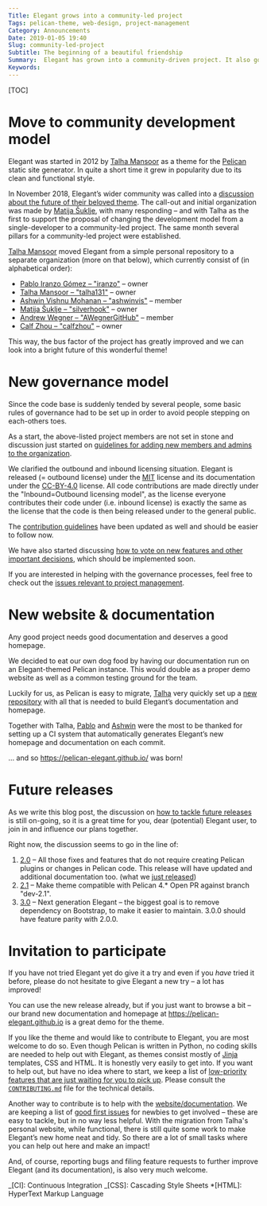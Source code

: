 ```yaml
---
Title: Elegant grows into a community-led project
Tags: pelican-theme, web-design, project-management
Category: Announcements
Date: 2019-01-05 19:40
Slug: community-led-project
Subtitle: The beginning of a beautiful friendship
Summary:  Elegant has grown into a community-driven project. It also got a new website and organisational structure, culminating in its biggest release yet.
Keywords:
---
```


[TOC]

# Move to community development model

Elegant was started in 2012 by [Talha Mansoor][talha131] as a theme for the [Pelican][] static site generator. In quite a short time it grew in popularity due to its clean and functional style.

In November 2018, Elegant’s wider community was called into a [discussion about the future of their beloved theme][future]. The call-out and initial organization was made by [Matija Šuklje][silverhook], with many responding – and with Talha as the first to support the proposal of changing the development model from a single-developer to a community-led project. The same month several pillars for a community-led project were established.

[Talha Mansoor][talha131] moved Elegant from a simple personal repository to a separate organization (more on that below), which currently consist of (in alphabetical order):

- [Pablo Iranzo Gómez – "iranzo"][iranzo] – owner
- [Talha Mansoor – "talha131"][talha131] – owner
- [Ashwin Vishnu Mohanan – "ashwinvis"][ashwinvis] – member
- [Matija Šuklje – "silverhook"][silverhook] – owner
- [Andrew Wegner – "AWegnerGitHub"][awegnergithub] – member
- [Calf Zhou – "calfzhou"][calfzhou] – owner

This way, the bus factor of the project has greatly improved and we can look into a bright future of this wonderful theme!

[pelican]: https://getpelican.com
[awegnergithub]: https://andrewwegner.com
[ashwinvis]: https://ashwinvis.github.io/
[calfzhou]: http://gocalf.com
[talha131]: http://oncrashreboot.com
[iranzo]: https://iranzo.github.io/
[silverhook]: https://matija.suklje.name
[future]: https://github.com/talha131/pelican-elegant/issues/173

# New governance model

Since the code base is suddenly tended by several people, some basic rules of governance had to be set up in order to avoid people stepping on each-others toes.

As a start, the above-listed project members are not set in stone and discussion just started on [guidelines for adding new members and admins to the organization][new_members].

We clarified the outbound and inbound licensing situation. Elegant is released (= outbound license) under the [MIT][] license and its documentation under the [CC-BY-4.0][] license. All code contributions are made directly under the "Inbound=Outbound licensing model", as the license everyone contributes their code under (i.e. inbound license) is exactly the same as the license that the code is then being released under to the general public.

The [contribution guidelines][contributing] have been updated as well and should be easier to follow now.

We have also started discussing [how to vote on new features and other important decisions][vote], which should be implemented soon.

If you are interested in helping with the governance processes, feel free to check out the [issues relevant to project management][governance].

[governance]: https://github.com/Pelican-Elegant/elegant/labels/project%20management
[mit]: https://spdx.org/licenses/MIT.html
[cc-by-4.0]: https://creativecommons.org/licenses/by/4.0/
[new_members]: https://github.com/Pelican-Elegant/elegant/issues/193
[vote]: https://github.com/Pelican-Elegant/elegant/issues/180

# New website & documentation

Any good project needs good documentation and deserves a good homepage.

We decided to eat our own dog food by having our documentation run on an Elegant-themed Pelican instance. This would double as a proper demo website as well as a common testing ground for the team.

Luckily for us, as Pelican is easy to migrate, [Talha][talha131] very quickly set up a [new repository][docs] with all that is needed to build Elegant’s documentation and homepage.

Together with Talha, [Pablo][iranzo] and [Ashwin][ashwinvis] were the most to be thanked for setting up a CI system that automatically generates Elegant’s new homepage and documentation on each commit.

… and so <https://pelican-elegant.github.io/> was born!

# Future releases

As we write this blog post, the discussion on [how to tackle future releases][future_releases] is still on-going, so it is a great time for you, dear (potential) Elegant user, to join in and influence our plans together.

Right now, the discussion seems to go in the line of:

1. [2.0][] – All those fixes and features that do not require creating Pelican plugins or changes in Pelican code. This release will have updated and additional documentation too. (what we [just released][release_2.0])
1. [2.1][] – Make theme compatible with Pelican 4.\* Open PR against branch "dev-2.1".
1. [3.0][] – Next generation Elegant – the biggest goal is to remove dependency on Bootstrap, to make it easier to maintain. 3.0.0 should have feature parity with 2.0.0.

[release_2.0]: {filename}../Release%20Notes/release-notes-2.0.md
[2.0]: https://github.com/Pelican-Elegant/elegant/milestone/3
[2.1]: https://github.com/Pelican-Elegant/elegant/milestone/5
[3.0]: https://github.com/Pelican-Elegant/elegant/milestone/4
[future_releases]: https://github.com/Pelican-Elegant/elegant/issues/192

# Invitation to participate

If you have not tried Elegant yet do give it a try and even if you _have_ tried it before, please do not hesitate to give Elegant a new try – a lot has improved!

You can use the new release already, but if you just want to browse a bit – our brand new documentation and homepage at <https://pelican-elegant.github.io> is a great demo for the theme.

If you like the theme and would like to contribute to Elegant, you are most welcome to do so. Even though Pelican is written in Python, no coding skills are needed to help out with Elegant, as themes consist mostly of [Jinja][] templates, CSS and HTML. It is honestly very easily to get into. If you want to help out, but have no idea where to start, we keep a list of [low-priority features that are just waiting for you to pick up][pr_welcome]. Please consult the [`CONTRIBUTING.md`][contributing] file for the technical details.

Another way to contribute is to help with the [website/documentation][docs]. We are keeping a list of [good first issues][docs_first] for newbies to get involved – these are easy to tackle, but in no way less helpful. With the migration from Talha's personal website, while functional, there is still quite some work to make Elegant’s new home neat and tidy. So there are a lot of small tasks where you can help out here and make an impact!

And, of course, reporting bugs and filing feature requests to further improve Elegant (and its documentation), is also very much welcome.

[jinja]: http://jinja.pocoo.org/
[contributing]: https://github.com/Pelican-Elegant/elegant/blob/master/CONTRIBUTING.md
[pr_welcome]: https://github.com/Pelican-Elegant/elegant/labels/pull%20request%20welcome
[docs]: https://github.com/Pelican-Elegant/documentation/
[docs_first]: https://github.com/Pelican-Elegant/documentation/labels/good%20first%20issue

_[CI]: Continuous Integration
_[CSS]: Cascading Style Sheets \*[HTML]: HyperText Markup Language

